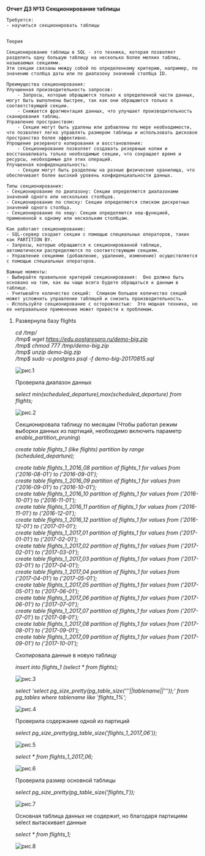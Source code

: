 **Отчет ДЗ №13 Секционирование таблицы**  
   
	Требуется:   
	- научиться секционировать таблицы     
	
  
	Теория  
  
	Секционирование таблицы в SQL - это техника, которая позволяет разделить одну большую таблицу на несколько более мелких таблиц, называемых секциями.   
	Эти секции связаны между собой по определенному критерию, например, по значению столбца даты или по диапазону значений столбца ID.  
  
	Преимущества секционирования:  
	Улучшенная производительность запросов:    
		- Запросы, которые обращаются только к определенной части данных, могут быть выполнены быстрее, так как они обращаются только к соответствующей секции.  
		- Снижается фрагментация данных, что улучшает производительность сканирования таблиц.  
	Управление пространством:  
		- Секции могут быть удалены или добавлены по мере необходимости, что позволяет легко управлять размером таблицы и использовать дисковое пространство более эффективно.  
	Упрощение резервного копирования и восстановления:  
		- Секционирование позволяет создавать резервные копии и восстанавливать только необходимые секции, что сокращает время и ресурсы, необходимые для этих операций.  
	Улучшенная конфиденциальность:  
		- Секции могут быть разделены на разные физические хранилища, что обеспечивает более высокий уровень конфиденциальности данных.  
  
	Типы секционирования:  
	- Секционирование по диапазону: Секции определяются диапазонами значений одного или нескольких столбцов.  
	- Секционирование по списку: Секции определяются списком дискретных значений одного столбца.  
	- Секционирование по хешу: Секции определяются хеш-функцией, примененной к одному или нескольким столбцам.  
  
	Как работает секционирование:   
	- SQL-сервер создает секции с помощью специальных операторов, таких как PARTITION BY.  
	- Запросы, которые обращаются к секционированной таблице, автоматически распределяются по соответствующим секциям.  
	- Управление секциями (добавление, удаление, изменение) осуществляется с помощью специальных операторов.  

	Важные моменты:  
	- Выбирайте правильное критерий секционирования:  Оно должно быть основано на том, как вы чаще всего будете обращаться к данным в таблице.  
	- Учитывайте количество секций:  Слишком большое количество секций может усложнить управление таблицей и снизить производительность.  
	- Используйте секционирование с осторожностью:  Это мощная техника, но ее неправильное применение может привести к проблемам.  
  
 
 
   
1. Развернула базу flights
  
	*cd /tmp/  
	/tmp$ wget https://edu.postgrespro.ru/demo-big.zip  
	/tmp$ chmod 777 /tmp/demo-big.zip  
	/tmp$ unzip demo-big.zip  
	/tmp$ sudo -u postgres psql -f demo-big-20170815.sql*  
  	
	![рис.1](https://github.com/tulenevak/otus-PostgreSQL-2024-03-tuleneva/tree/main/HW13%20-%20partition/image/im1.jpg)   
  
  	
	Проверила диапазон данных  
  
	*select min(scheduled_departure),max(scheduled_departure) from flights;*  
  
	![рис.2](https://github.com/tulenevak/otus-PostgreSQL-2024-03-tuleneva/tree/main/HW13%20-%20partition/image/im2.jpg)   
  
  	
	Секционировала таблицу по месяцам (Чтобы работал режим выборки данных из партиций, необходимо включить параметр *enable_partition_pruning*)    
  
	*create table flights_1 (like flights) partition by range (scheduled_departure);*  
  
	*create table flights_1_2016_08 partition of flights_1 for values from ('2016-08-01') to ('2016-09-01');  
	create table flights_1_2016_09 partition of flights_1 for values from ('2016-09-01') to ('2016-10-01');  
	create table flights_1_2016_10 partition of flights_1 for values from ('2016-10-01') to ('2016-11-01');  
	create table flights_1_2016_11 partition of flights_1 for values from ('2016-11-01') to ('2016-12-01');  
	create table flights_1_2016_12 partition of flights_1 for values from ('2016-12-01') to ('2017-01-01');  
	create table flights_1_2017_01 partition of flights_1 for values from ('2017-01-01') to ('2017-02-01');  
	create table flights_1_2017_02 partition of flights_1 for values from ('2017-02-01') to ('2017-03-01');  
	create table flights_1_2017_03 partition of flights_1 for values from ('2017-03-01') to ('2017-04-01');  
	create table flights_1_2017_04 partition of flights_1 for values from ('2017-04-01') to ('2017-05-01');  
	create table flights_1_2017_05 partition of flights_1 for values from ('2017-05-01') to ('2017-06-01');  
	create table flights_1_2017_06 partition of flights_1 for values from ('2017-06-01') to ('2017-07-01');  
	create table flights_1_2017_07 partition of flights_1 for values from ('2017-07-01') to ('2017-08-01');  
	create table flights_1_2017_08 partition of flights_1 for values from ('2017-08-01') to ('2017-09-01');  
	create table flights_1_2017_09 partition of flights_1 for values from ('2017-09-01') to ('2017-10-01');*  
	
  	
	Скопировала данные в новую таблицу  
  
	*insert into flights_1 (select * from flights);*    
  
	![рис.3](https://github.com/tulenevak/otus-PostgreSQL-2024-03-tuleneva/tree/main/HW13%20-%20partition/image/im3.jpg)   
   
  
	*select 'select pg_size_pretty(pg_table_size('''||tablename||'''));' from pg_tables where tablename like 'flights_1%';*  
  
	![рис.4](https://github.com/tulenevak/otus-PostgreSQL-2024-03-tuleneva/tree/main/HW13%20-%20partition/image/im4.jpg)   
   
  	
	Проверила содержание одной из партиций  
  
	*select pg_size_pretty(pg_table_size('flights_1_2017_06'));*  
  
	![рис.5](https://github.com/tulenevak/otus-PostgreSQL-2024-03-tuleneva/tree/main/HW13%20-%20partition/image/im5.jpg)    
  
	*select * from flights_1_2017_06;*  
  
	![рис.6](https://github.com/tulenevak/otus-PostgreSQL-2024-03-tuleneva/tree/main/HW13%20-%20partition/image/im6.jpg)   
  
  	
	Проверила размер основной таблицы  
  
	*select pg_size_pretty(pg_table_size('flights_1'));*  
  
	![рис.7](https://github.com/tulenevak/otus-PostgreSQL-2024-03-tuleneva/tree/main/HW13%20-%20partition/image/im7.jpg)   
    
  	
	Основная таблица данных не содержит, но благодаря партициям select вытаскивает данные   
  
	*select * from flights_1;*  
  
	![рис.8](https://github.com/tulenevak/otus-PostgreSQL-2024-03-tuleneva/tree/main/HW13%20-%20partition/image/im8.jpg)     
  	
	
	
	
	
	
	
	
	
	
	
	
	
	
	

  
    
